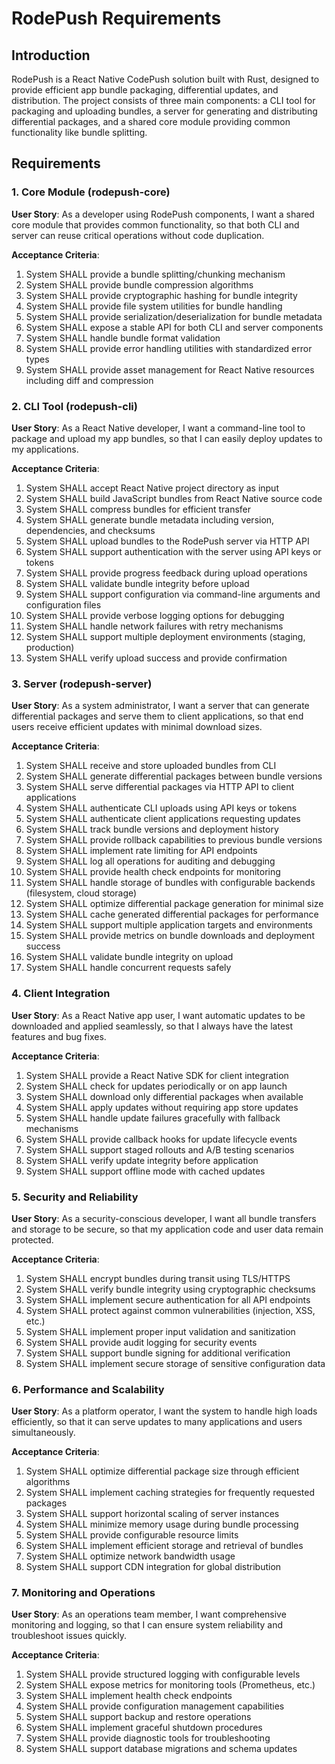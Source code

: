 # RodePush Requirements

## Introduction

RodePush is a React Native CodePush solution built with Rust, designed to provide efficient app bundle packaging, differential updates, and distribution. The project consists of three main components: a CLI tool for packaging and uploading bundles, a server for generating and distributing differential packages, and a shared core module providing common functionality like bundle splitting.

## Requirements

### 1. Core Module (rodepush-core)

**User Story**: As a developer using RodePush components, I want a shared core module that provides common functionality, so that both CLI and server can reuse critical operations without code duplication.

**Acceptance Criteria**:
1. System SHALL provide a bundle splitting/chunking mechanism
2. System SHALL provide bundle compression algorithms
3. System SHALL provide cryptographic hashing for bundle integrity
4. System SHALL provide file system utilities for bundle handling
5. System SHALL provide serialization/deserialization for bundle metadata
6. System SHALL expose a stable API for both CLI and server components
7. System SHALL handle bundle format validation
8. System SHALL provide error handling utilities with standardized error types
9. System SHALL provide asset management for React Native resources including diff and compression

### 2. CLI Tool (rodepush-cli)

**User Story**: As a React Native developer, I want a command-line tool to package and upload my app bundles, so that I can easily deploy updates to my applications.

**Acceptance Criteria**:
1. System SHALL accept React Native project directory as input
2. System SHALL build JavaScript bundles from React Native source code
3. System SHALL compress bundles for efficient transfer
4. System SHALL generate bundle metadata including version, dependencies, and checksums
5. System SHALL upload bundles to the RodePush server via HTTP API
6. System SHALL support authentication with the server using API keys or tokens
7. System SHALL provide progress feedback during upload operations
8. System SHALL validate bundle integrity before upload
9. System SHALL support configuration via command-line arguments and configuration files
10. System SHALL provide verbose logging options for debugging
11. System SHALL handle network failures with retry mechanisms
12. System SHALL support multiple deployment environments (staging, production)
13. System SHALL verify upload success and provide confirmation

### 3. Server (rodepush-server)

**User Story**: As a system administrator, I want a server that can generate differential packages and serve them to client applications, so that end users receive efficient updates with minimal download sizes.

**Acceptance Criteria**:
1. System SHALL receive and store uploaded bundles from CLI
2. System SHALL generate differential packages between bundle versions
3. System SHALL serve differential packages via HTTP API to client applications
4. System SHALL authenticate CLI uploads using API keys or tokens
5. System SHALL authenticate client applications requesting updates
6. System SHALL track bundle versions and deployment history
7. System SHALL provide rollback capabilities to previous bundle versions
8. System SHALL implement rate limiting for API endpoints
9. System SHALL log all operations for auditing and debugging
10. System SHALL provide health check endpoints for monitoring
11. System SHALL handle storage of bundles with configurable backends (filesystem, cloud storage)
12. System SHALL optimize differential package generation for minimal size
13. System SHALL cache generated differential packages for performance
14. System SHALL support multiple application targets and environments
15. System SHALL provide metrics on bundle downloads and deployment success
16. System SHALL validate bundle integrity on upload
17. System SHALL handle concurrent requests safely

### 4. Client Integration

**User Story**: As a React Native app user, I want automatic updates to be downloaded and applied seamlessly, so that I always have the latest features and bug fixes.

**Acceptance Criteria**:
1. System SHALL provide a React Native SDK for client integration
2. System SHALL check for updates periodically or on app launch
3. System SHALL download only differential packages when available
4. System SHALL apply updates without requiring app store updates
5. System SHALL handle update failures gracefully with fallback mechanisms
6. System SHALL provide callback hooks for update lifecycle events
7. System SHALL support staged rollouts and A/B testing scenarios
8. System SHALL verify update integrity before application
9. System SHALL support offline mode with cached updates

### 5. Security and Reliability

**User Story**: As a security-conscious developer, I want all bundle transfers and storage to be secure, so that my application code and user data remain protected.

**Acceptance Criteria**:
1. System SHALL encrypt bundles during transit using TLS/HTTPS
2. System SHALL verify bundle integrity using cryptographic checksums
3. System SHALL implement secure authentication for all API endpoints
4. System SHALL protect against common vulnerabilities (injection, XSS, etc.)
5. System SHALL implement proper input validation and sanitization
6. System SHALL provide audit logging for security events
7. System SHALL support bundle signing for additional verification
8. System SHALL implement secure storage of sensitive configuration data

### 6. Performance and Scalability

**User Story**: As a platform operator, I want the system to handle high loads efficiently, so that it can serve updates to many applications and users simultaneously.

**Acceptance Criteria**:
1. System SHALL optimize differential package size through efficient algorithms
2. System SHALL implement caching strategies for frequently requested packages
3. System SHALL support horizontal scaling of server instances
4. System SHALL minimize memory usage during bundle processing
5. System SHALL provide configurable resource limits
6. System SHALL implement efficient storage and retrieval of bundles
7. System SHALL optimize network bandwidth usage
8. System SHALL support CDN integration for global distribution

### 7. Monitoring and Operations

**User Story**: As an operations team member, I want comprehensive monitoring and logging, so that I can ensure system reliability and troubleshoot issues quickly.

**Acceptance Criteria**:
1. System SHALL provide structured logging with configurable levels
2. System SHALL expose metrics for monitoring tools (Prometheus, etc.)
3. System SHALL implement health check endpoints
4. System SHALL provide configuration management capabilities
5. System SHALL support backup and restore operations
6. System SHALL implement graceful shutdown procedures
7. System SHALL provide diagnostic tools for troubleshooting
8. System SHALL support database migrations and schema updates